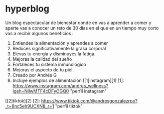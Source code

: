 # hyperblog
Un blog espectacular de bienestar donde en vas a aprender a comer y aparte vas a conocer un reto de 30 días en el que en un tiempo muy corto vas a recibir algunos beneficios :

1. Entiendes la alimentación y aprendes a comer
2. Reduces significativamente la grasa corporal
3. Elevas tu energía y disminuyes la fatiga.
4. Mejoras la calidad del sueño
5. Fortaleces tu sistema inmunológico
6. Mejoras el aspecto de tu piel.
7. Creado por Andrés G
8. Incluye ejemplos de alimentación
[[1]instagram][1]
[1]: https://www.instagram.com/andres_wellness?igsh=NjlwMTF4cDFyOGQ0 "perfil instagram"

[[2]tiktok][2]
[2]: https://www.tiktok.com/@andresgonzalezrpo?_t=8nc5eh9UCXN&_r=1 "perfil tiktok"